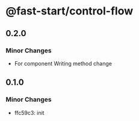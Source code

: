 # @fast-start/control-flow

## 0.2.0

### Minor Changes

-   For component Writing method change

## 0.1.0

### Minor Changes

-   ffc59c3: init
